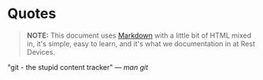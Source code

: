 # Quotes

> __NOTE:__ This document uses [Markdown](http://daringfireball.net/projects/markdown/syntax) with a little bit of HTML mixed in, it's simple, easy to learn, and it's what we documentation in at Rest Devices.

"git - the stupid content tracker" &mdash; <cite>man git</cite>

